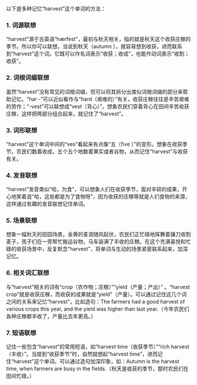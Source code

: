 以下是多种记忆“harvest”这个单词的方法：

### 1. 词源联想
“harvest”源于古英语“hærfest”，最初与秋天相关，指的就是秋天这个收获庄稼的季节。所以你可以联想，当说到秋天（autumn ），就容易想到收获，进而联系到“harvest”这个词，它既可以作名词表示“收获；收成”，也能作动词表示“收割；收获”。 

### 2. 词根词缀联想
虽然“harvest”没有常见的词根词缀，但可以将其拆分出类似词根词缀的部分来帮助记忆。“har -”可以近似看作与“hard（艰难的）”有关，收获庄稼往往是辛苦艰难的劳作；“-vest”可以联想成“vest（背心）”，想象农民们穿着背心在田间辛苦收获庄稼，这样把两部分组合起来，就记住了“harvest”。

### 3. 词形联想
“harvest”这个单词中间的“ves”看起来有点像“五（five ）”的变形。想象在收获季节，农民们数着收成，五个五个地数着果实或者谷物，从而记住“harvest”与收获有关。

### 4. 发音联想
“harvest”发音类似“哈，为食”，可以想象人们在收获季节，面对丰硕的成果，开心地笑着说“哈，这些都是为了食物呀”，因为收获的庄稼等就是人们食物的来源，这样通过有趣的发音联想记住单词。

### 5. 场景联想
想象一幅秋天的田园场景，金黄的麦浪随风起伏，农民们正忙碌地挥舞着镰刀收割麦子，孩子们在一旁帮忙搬运谷物，马车装满了丰收的庄稼。在这个充满喜悦和忙碌的收获场景中，反复默念“harvest”，将单词与生动的场景紧密联系起来，加深记忆。

### 6. 相关词汇联想
与“harvest”相关的词有“crop（农作物；庄稼）”“yield（产量；产出）” 。“harvest crop”就是收获庄稼，而收获的成果就是“yield”（产量）。可以通过记住这几个词之间的关系来记忆“harvest”，比如造句：The farmers had a good harvest of various crops this year, and the yield was higher than last year.（今年农民们各种庄稼都丰收了，产量比去年更高。） 

### 7. 短语联想
记住一些包含“harvest”的常用短语，如“harvest time（收获季节）”“rich harvest（丰收）”。当提到“收获季节”时，自然就想起“harvest time”，进而记住“harvest”这个单词。可以通过造句加深印象，如：Autumn is the harvest time, when farmers are busy in the fields.（秋天是收获的季节，那时农民们在田间忙碌。） 